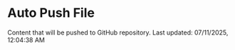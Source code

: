 # Auto Push File

Content that will be pushed to GitHub repository.
Last updated: 07/11/2025, 12:04:38 AM